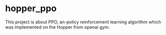 # hopper_ppo
This project is about PPO, an-policy reinforcement learning algorithm which was implemented on the Hopper from openai gym. 
